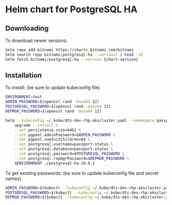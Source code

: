 # Helm chart for PostgreSQL HA

## Downloading

To download newer versions:

``` sh
helm repo add bitnami https://charts.bitnami.com/bitnami
helm search repo bitnami/postgresql-ha --versions | head -10
helm fetch bitnami/postgresql-ha --version {chart-version}
```

## Installation

To install: (be sure to update kubeconfig file)

``` sh
ENVIRONMENT=test
ADMIN_PASSWORD=$(openssl rand -base64 12)
POSTGRESQL_PASSWORD=$(openssl rand -base64 12)
REPMGR_PASSWORD=$(openssl rand -base64 12)

helm --kubeconfig ~/.kube/dts-dev-rhp-akscluster.yaml --namespace passport-status \
    upgrade --install \
    --set persistence.size=64Gi \
    --set pgpool.adminPassword=$ADMIN_PASSWORD \
    --set pgpool.numInitChildren=64 \
    --set postgresql.username=passport-status \
    --set postgresql.database=passport-status \
    --set postgresql.password=$POSTGRESQL_PASSWORD \
    --set postgresql.repmgrPassword=$REPMGR_PASSWORD \
    $ENVIRONMENT ./postgresql-ha-10.0.1

```

To get existing passwords: (be sure to update kubeconfig file and secret names)

``` sh
ADMIN_PASSWORD=$(kubectl --kubeconfig ~/.kube/dts-dev-rhp-akscluster.yaml --namespace passport-status get secret staging-postgresql-ha-pgpool -o jsonpath="{.data.admin-password}" | base64 -d)
POSTGRESQL_PASSWORD=$(kubectl --kubeconfig ~/.kube/dts-dev-rhp-akscluster.yaml --namespace passport-status get secret staging-postgresql-ha-postgresql -o jsonpath="{.data.postgresql-password}" | base64 -d)
REPMGR_PASSWORD=$(kubectl --kubeconfig ~/.kube/dts-dev-rhp-akscluster.yaml --namespace passport-status get secret staging-postgresql-ha-postgresql -o jsonpath="{.data.repmgr-password}" | base64 -d)
```
